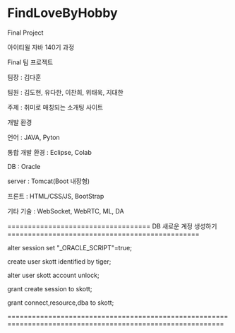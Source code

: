 # FindLoveByHobby
Final Project

아이티윌 자바 140기 과정

Final 팀 프로젝트

팀장 : 김다훈

팀원 : 김도현, 유다한, 이찬희, 위태욱, 지대한

주제 : 취미로 매칭되는 소개팅 사이트

개발 환경

언어 : JAVA, Pyton

통합 개발 환경 : Eclipse, Colab

DB : Oracle

server : Tomcat(Boot 내장형)

프론트 : HTML/CSS/JS, BootStrap

기타 기술 : WebSocket, WebRTC, ML, DA

=================================== DB 새로운 계정 생성하기 ===============================================

alter session set "_ORACLE_SCRIPT"=true;

create user skott identified by tiger;

alter user skott account unlock;

grant create session to skott;

grant connect,resource,dba to skott;

===========================================================================================================
